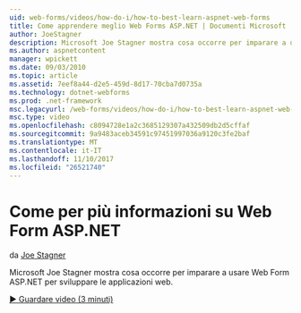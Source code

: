 ```yaml
---
uid: web-forms/videos/how-do-i/how-to-best-learn-aspnet-web-forms
title: Come apprendere meglio Web Forms ASP.NET | Documenti Microsoft
author: JoeStagner
description: Microsoft Joe Stagner mostra cosa occorre per imparare a usare Web Form ASP.NET per sviluppare le applicazioni web.
ms.author: aspnetcontent
manager: wpickett
ms.date: 09/03/2010
ms.topic: article
ms.assetid: 7eef8a44-d2e5-459d-8d17-70cba7d0735a
ms.technology: dotnet-webforms
ms.prod: .net-framework
msc.legacyurl: /web-forms/videos/how-do-i/how-to-best-learn-aspnet-web-forms
msc.type: video
ms.openlocfilehash: c8094728e1a2c3685129307a432509db2d5cffaf
ms.sourcegitcommit: 9a9483aceb34591c97451997036a9120c3fe2baf
ms.translationtype: MT
ms.contentlocale: it-IT
ms.lasthandoff: 11/10/2017
ms.locfileid: "26521740"
---
```

<a name="how-to-best-learn-aspnet-web-forms"></a>Come per più informazioni su Web Form ASP.NET
====================
da [Joe Stagner](https://github.com/JoeStagner)

Microsoft Joe Stagner mostra cosa occorre per imparare a usare Web Form ASP.NET per sviluppare le applicazioni web.

[&#9654; Guardare video (3 minuti)](https://channel9.msdn.com/Blogs/ASP-NET-Site-Videos/how-to-best-learn-aspnet-web-forms)

